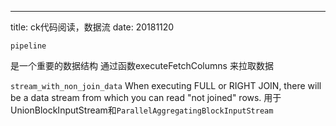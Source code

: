 
---
title: ck代码阅读，数据流
date: 20181120

```
pipeline
```
是一个重要的数据结构
通过函数executeFetchColumns 来拉取数据

`stream_with_non_join_data` 
When executing FULL or RIGHT JOIN, there will be a data stream from which you can read "not joined" rows.
用于UnionBlockInputStream和`ParallelAggregatingBlockInputStream`

